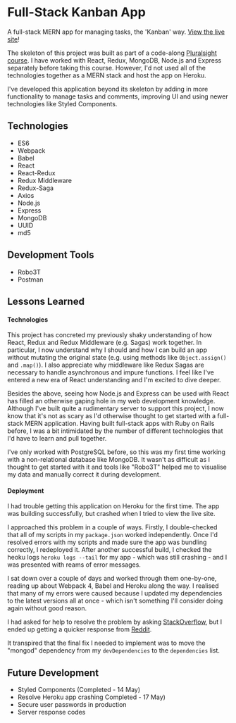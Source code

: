 # Full-Stack Kanban App
A full-stack MERN app for managing tasks, the 'Kanban' way. [View the live site](https://full-stack-kanban.herokuapp.com/)!

The skeleton of this project was built as part of a code-along [Pluralsight course](https://www.pluralsight.com/courses/react-express-full-stack-app-building). I have worked with React, Redux, MongoDB, Node.js and Express separately before taking this course. However, I'd not used all of the technologies together as a MERN stack and host the app on Heroku.

I've developed this application beyond its skeleton by adding in more functionality to manage tasks and comments, improving UI and using newer technologies like Styled Components. 

## Technologies
* ES6
* Webpack
* Babel
* React
* React-Redux
* Redux Middleware
* Redux-Saga
* Axios
* Node.js
* Express
* MongoDB
* UUID
* md5

## Development Tools
* Robo3T
* Postman

## Lessons Learned
#### Technologies
This project has concreted my previously shaky understanding of how React, Redux and Redux Middleware (e.g. Sagas) work together. In particular, I now understand why I should and how I can build an app without mutating the original state (e.g. using methods like `Object.assign()` and `.map()`). I also appreciate why middleware like Redux Sagas are necessary to handle asynchronous and impure functions. I feel like I've entered a new era of React understanding and I'm excited to dive deeper. 

Besides the above, seeing how Node.js and Express can be used with React has filled an otherwise gaping hole in my web development knowledge. Although I've built quite a rudimentary server to support this project, I now know that it's not as scary as I'd otherwise thought to get started with a full-stack MERN application. Having built full-stack apps with Ruby on Rails before, I was a bit intimidated by the number of different technologies that I'd have to learn and pull together. 

I've only worked with PostgreSQL before, so this was my first time working with a non-relational database like MongoDB. It wasn't as difficult as I thought to get started with it and tools like "Robo3T" helped me to visualise my data and manually correct it during development. 

#### Deployment
I had trouble getting this application on Heroku for the first time. The app was building successfully, but crashed when I tried to view the live site. 

I approached this problem in a couple of ways. Firstly, I double-checked that all of my scripts in my `package.json` worked independently. Once I'd resolved errors with my scripts and made sure the app was bundling correctly, I redeployed it. After another successful build, I checked the heoku logs `heroku logs --tail` for my app - which was still crashing - and I was presented with reams of error messages. 

I sat down over a couple of days and worked through them one-by-one, reading up about Webpack 4, Babel and Heroku along the way. I realised that many of my errors were caused because I updated my dependencies to the latest versions all at once - which isn't something I'll consider doing again without good reason. 

I had asked for help to resolve the problem by asking [StackOverflow](https://stackoverflow.com/questions/61602619/mern-app-heroku-build-succeeds-but-app-crashes), but I ended up getting a quicker response from [Reddit](https://www.reddit.com/r/Heroku/comments/gk8d4u/week_2_heroku_build_succeeds_but_app_crashes_with/). 

It transpired that the final fix I needed to implement was to move the "mongod" dependency from my `devDependencies` to the `dependencies` list. 
 
## Future Development
* Styled Components (Completed - 14 May)
* Resolve Heroku app crashing Completed - 17 May)
* Secure user passwords in production
* Server response codes
